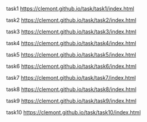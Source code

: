 task1  https://clemont.github.io/task/task1/index.html

task2  https://clemont.github.io/task/task2/index.html

task3  https://clemont.github.io/task/task3/index.html

task4  https://clemont.github.io/task/task4/index.html

task5  https://clemont.github.io/task/task5/index.html

task6  https://clemont.github.io/task/task6/index.html

task7  https://clemont.github.io/task/task7/index.html

task8  https://clemont.github.io/task/task8/index.html

task9  https://clemont.github.io/task/task9/index.html

task10  https://clemont.github.io/task/task10/index.html